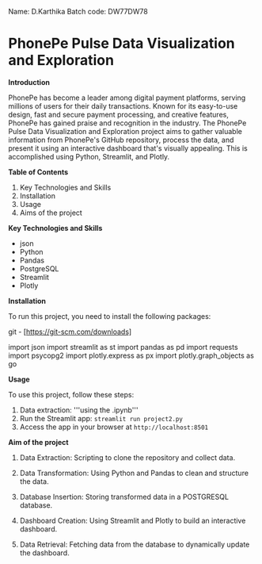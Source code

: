 
Name: D.Karthika
Batch code: DW77DW78

# PhonePe Pulse Data Visualization and Exploration

**Introduction**

PhonePe has become a leader among digital payment platforms, serving millions of users for their daily transactions. Known for its easy-to-use design, fast and secure payment processing, and creative features, PhonePe has gained praise and recognition in the industry. The PhonePe Pulse Data Visualization and Exploration project aims to gather valuable information from PhonePe's GitHub repository, process the data, and present it using an interactive dashboard that's visually appealing. This is accomplished using Python, Streamlit, and Plotly.

**Table of Contents**

1. Key Technologies and Skills
2. Installation
3. Usage
4. Aims of the project

**Key Technologies and Skills**
- json
- Python
- Pandas
- PostgreSQL
- Streamlit
- Plotly

**Installation**

To run this project, you need to install the following packages:

git - [https://git-scm.com/downloads]

import json
import streamlit as st
import pandas as pd
import requests
import psycopg2
import plotly.express as px
import plotly.graph_objects as go

**Usage**

To use this project, follow these steps:
1. Data extraction: '''using the .ipynb'''
2. Run the Streamlit app: ```streamlit run project2.py```
3. Access the app in your browser at ```http://localhost:8501```

**Aim of the project**

1. Data Extraction:
Scripting to clone the repository and collect data.

2. Data Transformation:
Using Python and Pandas to clean and structure the data.

3. Database Insertion:
Storing transformed data in a POSTGRESQL database.

4. Dashboard Creation:
Using Streamlit and Plotly to build an interactive dashboard.

5. Data Retrieval:
Fetching data from the database to dynamically update the dashboard.

